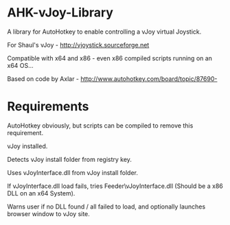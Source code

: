 AHK-vJoy-Library
================

A library for AutoHotkey to enable controlling a vJoy virtual Joystick.

For Shaul's vJoy - http://vjoystick.sourceforge.net

Compatible with x64 and x86 - even x86 compiled scripts running on an x64 OS...

Based on code by Axlar - http://www.autohotkey.com/board/topic/87690-




Requirements
============
AutoHotkey obviously, but scripts can be compiled to remove this requirement.

vJoy installed.

Detects vJoy install folder from registry key.

Uses vJoyInterface.dll from vJoy install folder.

If vJoyInterface.dll load fails, tries Feeder\vJoyInterface.dll (Should be a x86 DLL on an x64 System).

Warns user if no DLL found / all failed to load, and optionally launches browser window to vJoy site.
